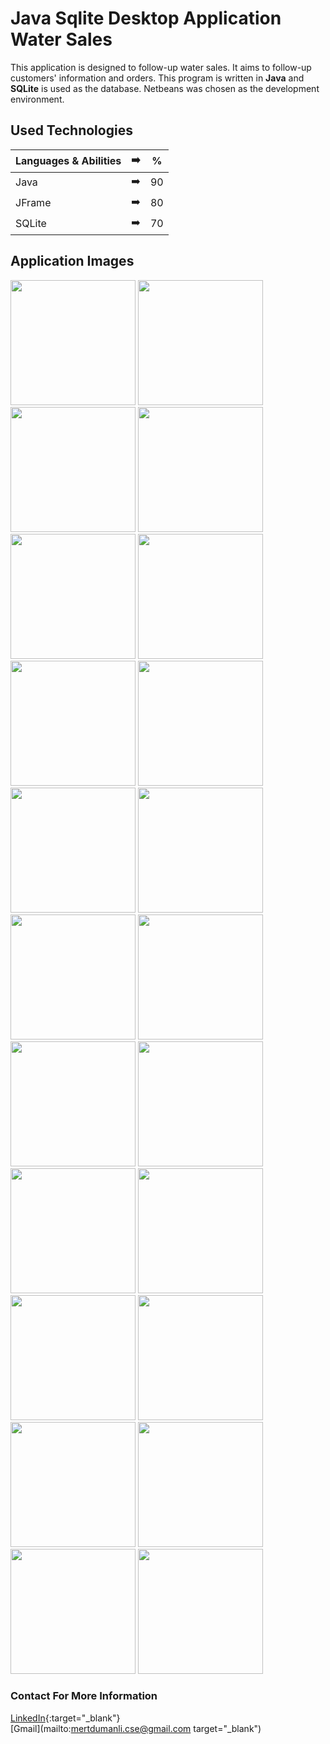 # Java Sqlite Desktop Application Water Sales

This application is designed to follow-up water sales. It aims to follow-up customers' information and orders. This program is written in **Java** and **SQLite** is used as the database. Netbeans was chosen as the development environment.


## Used Technologies

| Languages & Abilities | :arrow_right: | %  |
|-----------------------|:-------------:|:--:|
|        Java           | :arrow_right: | 90 |
|       JFrame          | :arrow_right: | 80 |
|       SQLite          | :arrow_right: | 70 |

## Application Images
<p>
<a href="https://github.com/mertdumanlicse/Java-Sqlite-Desktop-Application-Water-Sales/blob/main/images/1.jpg" target="_blank">
<img src="https://github.com/mertdumanlicse/Java-Sqlite-Desktop-Application-Water-Sales/blob/main/images/1.jpg" width="200" style="max-width:100%;"></a>
  
  <a href="https://github.com/mertdumanlicse/Java-Sqlite-Desktop-Application-Water-Sales/blob/main/images/2.jpg" target="_blank">
<img src="https://github.com/mertdumanlicse/Java-Sqlite-Desktop-Application-Water-Sales/blob/main/images/2.jpg" width="200" style="max-width:100%;"></a>
  
  <a href="https://github.com/mertdumanlicse/Java-Sqlite-Desktop-Application-Water-Sales/blob/main/images/3.jpg" target="_blank">
<img src="https://github.com/mertdumanlicse/Java-Sqlite-Desktop-Application-Water-Sales/blob/main/images/3.jpg" width="200" style="max-width:100%;"></a>
  
  <a href="https://github.com/mertdumanlicse/Java-Sqlite-Desktop-Application-Water-Sales/blob/main/images/4.jpg" target="_blank">
<img src="https://github.com/mertdumanlicse/Java-Sqlite-Desktop-Application-Water-Sales/blob/main/images/4.jpg" width="200" style="max-width:100%;"></a>
  
  <a href="https://github.com/mertdumanlicse/Java-Sqlite-Desktop-Application-Water-Sales/blob/main/images/5.jpg" target="_blank">
<img src="https://github.com/mertdumanlicse/Java-Sqlite-Desktop-Application-Water-Sales/blob/main/images/5.jpg" width="200" style="max-width:100%;"></a>
  
  <a href="https://github.com/mertdumanlicse/Java-Sqlite-Desktop-Application-Water-Sales/blob/main/images/6.jpg" target="_blank">
<img src="https://github.com/mertdumanlicse/Java-Sqlite-Desktop-Application-Water-Sales/blob/main/images/6.jpg" width="200" style="max-width:100%;"></a>
  
  <a href="https://github.com/mertdumanlicse/Java-Sqlite-Desktop-Application-Water-Sales/blob/main/images/7.jpg" target="_blank">
<img src="https://github.com/mertdumanlicse/Java-Sqlite-Desktop-Application-Water-Sales/blob/main/images/7.jpg" width="200" style="max-width:100%;"></a>
  
  <a href="https://github.com/mertdumanlicse/Java-Sqlite-Desktop-Application-Water-Sales/blob/main/images/8.jpg" target="_blank">
<img src="https://github.com/mertdumanlicse/Java-Sqlite-Desktop-Application-Water-Sales/blob/main/images/8.jpg" width="200" style="max-width:100%;"></a>
  
  <a href="https://github.com/mertdumanlicse/Java-Sqlite-Desktop-Application-Water-Sales/blob/main/images/9.jpg" target="_blank">
<img src="https://github.com/mertdumanlicse/Java-Sqlite-Desktop-Application-Water-Sales/blob/main/images/9.jpg" width="200" style="max-width:100%;"></a>
  
  <a href="https://github.com/mertdumanlicse/Java-Sqlite-Desktop-Application-Water-Sales/blob/main/images/10.jpg" target="_blank">
<img src="https://github.com/mertdumanlicse/Java-Sqlite-Desktop-Application-Water-Sales/blob/main/images/10.jpg" width="200" style="max-width:100%;"></a>
  
  <a href="https://github.com/mertdumanlicse/Java-Sqlite-Desktop-Application-Water-Sales/blob/main/images/11.jpg" target="_blank">
<img src="https://github.com/mertdumanlicse/Java-Sqlite-Desktop-Application-Water-Sales/blob/main/images/11.jpg" width="200" style="max-width:100%;"></a>
  
  <a href="https://github.com/mertdumanlicse/Java-Sqlite-Desktop-Application-Water-Sales/blob/main/images/12.jpg" target="_blank">
<img src="https://github.com/mertdumanlicse/Java-Sqlite-Desktop-Application-Water-Sales/blob/main/images/12.jpg" width="200" style="max-width:100%;"></a>
  
  <a href="https://github.com/mertdumanlicse/Java-Sqlite-Desktop-Application-Water-Sales/blob/main/images/13.jpg" target="_blank">
<img src="https://github.com/mertdumanlicse/Java-Sqlite-Desktop-Application-Water-Sales/blob/main/images/13.jpg" width="200" style="max-width:100%;"></a>
  
  <a href="https://github.com/mertdumanlicse/Java-Sqlite-Desktop-Application-Water-Sales/blob/main/images/14.jpg" target="_blank">
<img src="https://github.com/mertdumanlicse/Java-Sqlite-Desktop-Application-Water-Sales/blob/main/images/14.jpg" width="200" style="max-width:100%;"></a>
  
  <a href="https://github.com/mertdumanlicse/Java-Sqlite-Desktop-Application-Water-Sales/blob/main/images/15.jpg" target="_blank">
<img src="https://github.com/mertdumanlicse/Java-Sqlite-Desktop-Application-Water-Sales/blob/main/images/15.jpg" width="200" style="max-width:100%;"></a>
  
  <a href="https://github.com/mertdumanlicse/Java-Sqlite-Desktop-Application-Water-Sales/blob/main/images/16.jpg" target="_blank">
<img src="https://github.com/mertdumanlicse/Java-Sqlite-Desktop-Application-Water-Sales/blob/main/images/16.jpg" width="200" style="max-width:100%;"></a>
  
  <a href="https://github.com/mertdumanlicse/Java-Sqlite-Desktop-Application-Water-Sales/blob/main/images/17.jpg" target="_blank">
<img src="https://github.com/mertdumanlicse/Java-Sqlite-Desktop-Application-Water-Sales/blob/main/images/17.jpg" width="200" style="max-width:100%;"></a>
  
  <a href="https://github.com/mertdumanlicse/Java-Sqlite-Desktop-Application-Water-Sales/blob/main/images/18.jpg" target="_blank">
<img src="https://github.com/mertdumanlicse/Java-Sqlite-Desktop-Application-Water-Sales/blob/main/images/18.jpg" width="200" style="max-width:100%;"></a>
  
  <a href="https://github.com/mertdumanlicse/Java-Sqlite-Desktop-Application-Water-Sales/blob/main/images/19.jpg" target="_blank">
<img src="https://github.com/mertdumanlicse/Java-Sqlite-Desktop-Application-Water-Sales/blob/main/images/19.jpg" width="200" style="max-width:100%;"></a>
  
  <a href="https://github.com/mertdumanlicse/Java-Sqlite-Desktop-Application-Water-Sales/blob/main/images/20.jpg" target="_blank">
<img src="https://github.com/mertdumanlicse/Java-Sqlite-Desktop-Application-Water-Sales/blob/main/images/20.jpg" width="200" style="max-width:100%;"></a>
  
  <a href="https://github.com/mertdumanlicse/Java-Sqlite-Desktop-Application-Water-Sales/blob/main/images/21.jpg" target="_blank">
<img src="https://github.com/mertdumanlicse/Java-Sqlite-Desktop-Application-Water-Sales/blob/main/images/21.jpg" width="200" style="max-width:100%;"></a>
  
  <a href="https://github.com/mertdumanlicse/Java-Sqlite-Desktop-Application-Water-Sales/blob/main/images/22.jpg" target="_blank">
<img src="https://github.com/mertdumanlicse/Java-Sqlite-Desktop-Application-Water-Sales/blob/main/images/22.jpg" width="200" style="max-width:100%;"></a>
  
  </p>
    
### Contact For More Information  
[LinkedIn](https://www.linkedin.com/in/mertdumanli/){:target="_blank"}  
[Gmail](mailto:mertdumanli.cse@gmail.com target="_blank")

